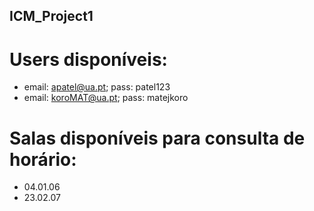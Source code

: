 ## ICM_Project1

# Users disponíveis: 
* email: apatel@ua.pt; pass: patel123
* email: koroMAT@ua.pt; pass: matejkoro

# Salas disponíveis para consulta de horário:
* 04.01.06
* 23.02.07
